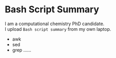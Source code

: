 # Bash Script Summary
I am a computational chemistry PhD candidate.<br>
I upload `Bash script summary` from my own laptop. 
* awk
* sed
* grep
......
